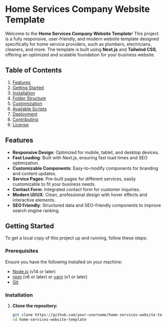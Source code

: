 # Home Services Company Website Template

Welcome to the **Home Services Company Website Template**! This project is a fully responsive, user-friendly, and modern website template designed specifically for home service providers, such as plumbers, electricians, cleaners, and more. The template is built using **Next.js** and **Tailwind CSS**, offering an optimized and scalable foundation for your business website.

## Table of Contents

1. [Features](#features)
2. [Getting Started](#getting-started)
3. [Installation](#installation)
4. [Folder Structure](#folder-structure)
5. [Customization](#customization)
6. [Available Scripts](#available-scripts)
7. [Deployment](#deployment)
8. [Contributing](#contributing)
9. [License](#license)

## Features

- **Responsive Design**: Optimized for mobile, tablet, and desktop devices.
- **Fast Loading**: Built with Next.js, ensuring fast load times and SEO optimization.
- **Customizable Components**: Easy-to-modify components for branding and content updates.
- **Service Pages**: Pre-built pages for different services, easily customizable to fit your business needs.
- **Contact Form**: Integrated contact form for customer inquiries.
- **Modern UI/UX**: Clean, professional design with hover effects and interactive elements.
- **SEO Friendly**: Structured data and SEO-friendly components to improve search engine ranking.

## Getting Started

To get a local copy of this project up and running, follow these steps:

### Prerequisites

Ensure you have the following installed on your machine:

- [Node.js](https://nodejs.org/) (v14 or later)
- [npm](https://www.npmjs.com/) (v6 or later) or [yarn](https://yarnpkg.com/) (v1 or later)
- [Git](https://git-scm.com/)

### Installation

1. **Clone the repository:**

   ```bash
   git clone https://github.com/your-username/home-services-website-template.git
   cd home-services-website-template
